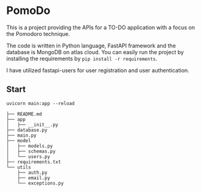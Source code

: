 # PomoDo

This is a project providing the APIs for a TO-DO application with a focus on the Pomodoro technique.

The code is written in Python language, FastAPI framework and the database is MongoDB on atlas cloud.
You can easily run the project by installing the requirements by ```pip install -r requirements```.

I have utilized fastapi-users for user registration and user authentication.

## Start
```uvicorn main:app --reload```


```
├── README.md
├── app
│   ├── __init__.py
├── database.py
├── main.py
├── model
│   ├── models.py
│   ├── schemas.py
│   └── users.py
├── requirements.txt
└── utils
    ├── auth.py
    ├── email.py
    └── exceptions.py

```
